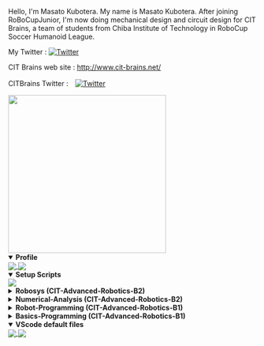 Hello, I'm Masato Kubotera. My name is Masato Kubotera.
After joining RoBoCupJunior, I'm now doing mechanical design and circuit design for CIT Brains, a team of students from Chiba Institute of Technology in RoboCup Soccer Humanoid League.

My Twitter  : [![Twitter](https://img.shields.io/twitter/follow/CreateRoboCup?style=social)](https://twitter.com/CreateRoboCup)

CIT Brains web site : http://www.cit-brains.net/

CITBrains Twitter :　[![Twitter](https://img.shields.io/twitter/follow/citbrains?style=social)](https://twitter.com/citbrains)

<img src="https://user-images.githubusercontent.com/53966390/145048469-acd81c9e-44cf-474f-ba31-9b8aa1120b26.png" width="320px">

<details open>
  <summary><b>Profile</b></summary>
    <a href="https://github.com/MasatoKubotera">
      <img align="center" src="https://github-readme-stats.vercel.app/api?username=MasatoKubotera&count_private=true&include_all_commits&show_icons=true"" />
    </a>
    <a href="https://github.com/MasatoKubotera">
      <img align="center" src="https://github-readme-stats.vercel.app/api/top-langs/?username=MasatoKubotera&count_private=true&hide=G-code&layout=compact" />
    </a>
</details>

<details open>
  <summary><b>Setup Scripts</b></summary>
  <!--
    <a href="https://github.com/MasatoKubotera/ubuntu_setup_scripts">
      <img align="center" src="https://github-readme-stats.vercel.app/api/pin/?username=MasatoKubotera&repo=ubuntu_setup_scripts" />
    </a>
  --->
    <a href="https://github.com/MasatoKubotera/vscode_setup_script">
      <img align="center" src="https://github-readme-stats.vercel.app/api/pin/?username=MasatoKubotera&repo=vscode_setup_script" />
    </a>
  <!--
    <a href="https://github.com/MasatoKubotera/wsl_setup_script">
      <img align="center" src="https://github-readme-stats.vercel.app/api/pin/?username=MasatoKubotera&repo=wsl_setup_script" />
    </a>
  --->
</details>

<details>
  <summary><b>Robosys (CIT-Advanced-Robotics-B2)</b></summary>
    <a href="https://github.com/MasatoKubotera/RGBLED_RaspPi4_DeviceDriver">
      <img align="center" src="https://github-readme-stats.vercel.app/api/pin/?username=MasatoKubotera&repo=RGBLED_RaspPi4_DeviceDriver" />
    </a>
    <a href="https://github.com/MasatoKubotera/translate">
      <img align="center" src="https://github-readme-stats.vercel.app/api/pin/?username=MasatoKubotera&repo=translate" />
    </a>
</details>

<details>
  <summary><b>Numerical-Analysis (CIT-Advanced-Robotics-B2)</b></summary>
    <a href="https://github.com/MasatoKubotera/monte_carlo">
      <img align="center" src="https://github-readme-stats.vercel.app/api/pin/?username=MasatoKubotera&repo=monte_carlo" />
    </a>
</details>

<details>
  <summary><b>Robot-Programming (CIT-Advanced-Robotics-B1)</b></summary>
    <a href="https://github.com/MasatoKubotera/calculator_vscode">
      <img align="center" src="https://github-readme-stats.vercel.app/api/pin/?username=MasatoKubotera&repo=calculator_vscode" />
    </a>
</details>

<details>
  <summary><b>Basics-Programming (CIT-Advanced-Robotics-B1)</b></summary>
    <a href="https://github.com/MasatoKubotera/Othello">
      <img align="center" src="https://github-readme-stats.vercel.app/api/pin/?username=MasatoKubotera&repo=Othello" />
    </a>
</details>

<details open>
  <summary><b>VScode default files</b></summary>
    <a href="https://github.com/MasatoKubotera/vscode_c_default_win">
      <img align="center" src="https://github-readme-stats.vercel.app/api/pin/?username=MasatoKubotera&repo=vscode_c_default_win" />
    </a>
    <a href="https://github.com/MasatoKubotera/vscode_cpp_default_win">
      <img align="center" src="https://github-readme-stats.vercel.app/api/pin/?username=MasatoKubotera&repo=vscode_cpp_default_win" />
    </a>
</details>

<!-- https://github.com/anuraghazra/github-readme-stats -->
<!-- https://github.com/anuraghazra/github-readme-stats/blob/master/docs/readme_ja.md -->
